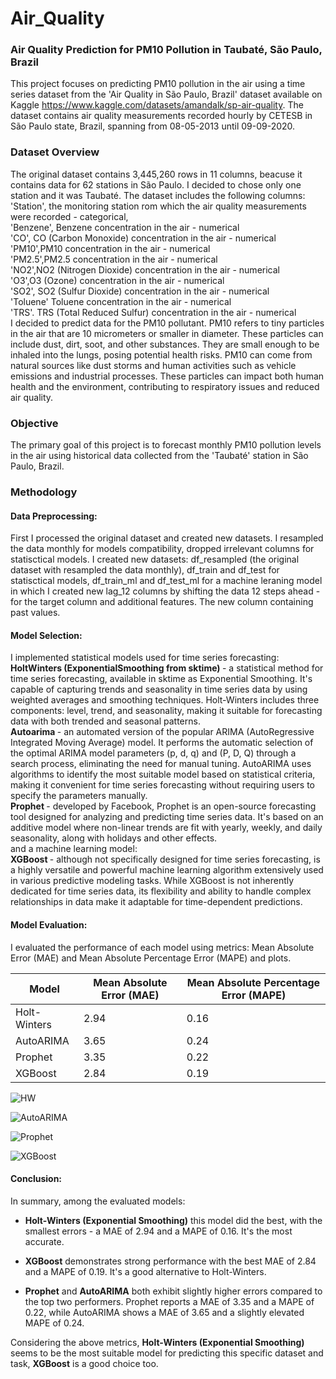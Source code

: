 # Air_Quality
### Air Quality Prediction for PM10 Pollution in Taubaté, São Paulo, Brazil
This project focuses on predicting PM10 pollution in the air using a time series dataset from the 'Air Quality in São Paulo, Brazil' dataset available on Kaggle https://www.kaggle.com/datasets/amandalk/sp-air-quality. The dataset contains air quality measurements recorded hourly by CETESB in São Paulo state, Brazil, spanning from 08-05-2013 until 09-09-2020.
### Dataset Overview
The original dataset contains 3,445,260 rows in 11 columns, beacuse it contains data for 62 stations in São Paulo. I decided to chose only one station and it was Taubaté.
The dataset includes the following columns:<br>
'Station', the monitoring station rom which the air quality measurements were recorded - categorical, <br>
'Benzene', Benzene concentration in the air - numerical <br>
'CO', CO (Carbon Monoxide) concentration in the air - numerical <br>
'PM10',PM10 concentration in the air - numerical <br>
'PM2.5',PM2.5 concentration in the air - numerical <br>
'NO2',NO2 (Nitrogen Dioxide) concentration in the air - numerical <br>
'O3',O3 (Ozone) concentration in the air - numerical <br>
'SO2', SO2 (Sulfur Dioxide) concentration in the air - numerical <br>
'Toluene' Toluene concentration in the air - numerical  <br>
'TRS'. TRS (Total Reduced Sulfur) concentration in the air - numerical <br>
 I decided to predict data for the PM10 pollutant. PM10 refers to tiny particles in the air that are 10 micrometers or smaller in diameter. These particles can include dust, dirt, soot, and other substances. They are small enough to be inhaled into the lungs, posing potential health risks. PM10 can come from natural sources like dust storms and human activities such as vehicle emissions and industrial processes. These particles can impact both human health and the environment, contributing to respiratory issues and reduced air quality.
### Objective
The primary goal of this project is to forecast monthly PM10 pollution levels in the air using historical data collected from the 'Taubaté' station in São Paulo, Brazil.
### Methodology
#### Data Preprocessing: 
First I processed the original dataset and created new datasets. I resampled the data monthly for models compatibility, dropped irrelevant columns for statisctical models. I created new datasets: df_resampled (the original dataset with resampled the data monthly), df_train and df_test for statisctical models, df_train_ml and df_test_ml for a machine leraning model in which I created  new lag_12 columns by shifting the data 12 steps ahead - for the target column and additional features. The new column containing past values. <br>
#### Model Selection:<br>
I implemented statistical models used for time series forecasting:<br>
<b> HoltWinters (ExponentialSmoothing from sktime) </b> - a statistical method for time series forecasting, available in sktime as Exponential Smoothing. It's capable of capturing trends and seasonality in time series data by using weighted averages and smoothing techniques. Holt-Winters includes three components: level, trend, and seasonality, making it suitable for forecasting data with both trended and seasonal patterns.<br>
<b> Autoarima </b> - an automated version of the popular ARIMA (AutoRegressive Integrated Moving Average) model. It performs the automatic selection of the optimal ARIMA model parameters (p, d, q) and (P, D, Q) through a search process, eliminating the need for manual tuning. AutoARIMA uses algorithms to identify the most suitable model based on statistical criteria, making it convenient for time series forecasting without requiring users to specify the parameters manually.
 <br>
<b> Prophet </b> - developed by Facebook, Prophet is an open-source forecasting tool designed for analyzing and predicting time series data. It's based on an additive model where non-linear trends are fit with yearly, weekly, and daily seasonality, along with holidays and other effects.<br>
and a machine learning model:<br>
<b> XGBoost </b> - although not specifically designed for time series forecasting, is a highly versatile and powerful machine learning algorithm extensively used in various predictive modeling tasks. While XGBoost is not inherently dedicated for time series data, its flexibility and ability to handle complex relationships in data make it adaptable for time-dependent predictions.<br>
#### Model Evaluation: 
I evaluated the performance of each model using metrics: Mean Absolute Error (MAE) and Mean Absolute Percentage Error (MAPE) and plots.

| Model          | Mean Absolute Error (MAE) | Mean Absolute Percentage Error (MAPE) |
|----------------|---------------------------|---------------------------------------|
| Holt-Winters   | 2.94                      | 0.16                                  |
| AutoARIMA      | 3.65                      | 0.24                                  |
| Prophet        | 3.35                      | 0.22                                  |
| XGBoost        | 2.84                      | 0.19                                  |

![HW](https://github.com/sylwiaSekula/Air_Quality/assets/110921660/3336886f-1698-44ee-a323-520b6549dc18)

![AutoARIMA](https://github.com/sylwiaSekula/Air_Quality/assets/110921660/343cb315-332a-4373-bbdc-2c2c81ca911e)

![Prophet](https://github.com/sylwiaSekula/Air_Quality/assets/110921660/2946b4ae-fd66-4d29-9ceb-a6438590a219)

![XGBoost](https://github.com/sylwiaSekula/Air_Quality/assets/110921660/ae5ca9cb-7128-48d3-b909-94928e38e277)


#### Conclusion:<br>

In summary, among the evaluated models:
- **Holt-Winters (Exponential Smoothing)** this model did the best, with the smallest errors - a MAE of 2.94 and a MAPE of 0.16. It's the most accurate.

- **XGBoost** demonstrates strong performance with the best MAE of 2.84 and a MAPE of 0.19. It's a good alternative to Holt-Winters.

- **Prophet** and **AutoARIMA** both exhibit slightly higher errors compared to the top two performers. Prophet reports a MAE of 3.35 and a MAPE of 0.22, while AutoARIMA shows a MAE of 3.65 and a slightly elevated MAPE of 0.24.

Considering the above metrics, **Holt-Winters (Exponential Smoothing)** seems to be the most suitable model for predicting this specific dataset and task, **XGBoost** is a good choice too.
